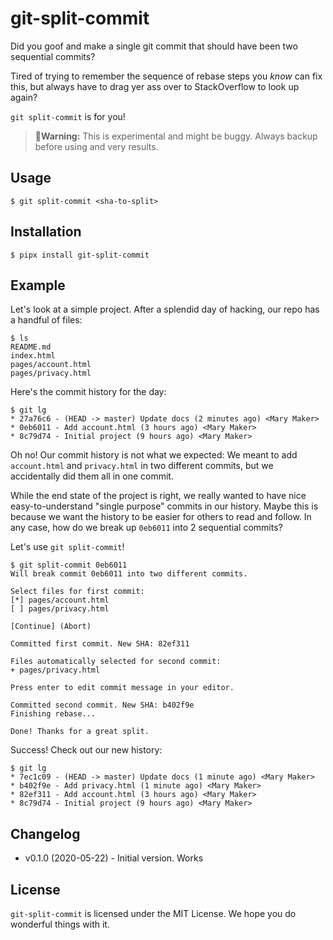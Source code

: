 # git-split-commit

Did you goof and make a single git commit that should have been two sequential
commits?

Tired of trying to remember the sequence of rebase steps you _know_ can
fix this, but always have to drag yer ass over to StackOverflow to look up again?

`git split-commit` is for you!

> **🚨Warning:** This is experimental and might be buggy. Always backup before using and very results.


## Usage

```
$ git split-commit <sha-to-split>
```


## Installation

```
$ pipx install git-split-commit
```


## Example

Let's look at a simple project. After a splendid day of hacking, our repo has a
handful of files:

```
$ ls
README.md
index.html
pages/account.html
pages/privacy.html
```

Here's the commit history for the day:

```
$ git lg
* 27a76c6 - (HEAD -> master) Update docs (2 minutes ago) <Mary Maker>
* 0eb6011 - Add account.html (3 hours ago) <Mary Maker>
* 8c79d74 - Initial project (9 hours ago) <Mary Maker>
```

Oh no! Our commit history is not what we expected: We meant to add
`account.html` and `privacy.html` in two different commits, but we accidentally
did them all in one commit.

While the end state of the project is right, we really wanted to have nice
easy-to-understand "single purpose" commits in our history. Maybe this is because we
want the history to be easier for others to read and follow. In any case, how do
we break up `0eb6011` into 2 sequential commits?

Let's use `git split-commit`!

```
$ git split-commit 0eb6011
Will break commit 0eb6011 into two different commits.

Select files for first commit:
[*] pages/account.html
[ ] pages/privacy.html

[Continue] (Abort)

Committed first commit. New SHA: 82ef311

Files automatically selected for second commit:
+ pages/privacy.html

Press enter to edit commit message in your editor.

Committed second commit. New SHA: b402f9e
Finishing rebase...

Done! Thanks for a great split.
```

Success! Check out our new history:

```
$ git lg
* 7ec1c09 - (HEAD -> master) Update docs (1 minute ago) <Mary Maker>
* b402f9e - Add privacy.html (1 minute ago) <Mary Maker>
* 82ef311 - Add account.html (3 hours ago) <Mary Maker>
* 8c79d74 - Initial project (9 hours ago) <Mary Maker>
```

## Changelog

* v0.1.0 (2020-05-22) - Initial version. Works

## License

`git-split-commit` is licensed under the MIT License. We hope you do wonderful things with it.